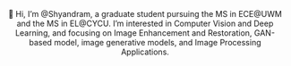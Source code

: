 <!---
<p align="center">
  <img src="headshot.jpg" />
</p>
--->
<center>👋 Hi, I’m @Shyandram, a graduate student pursuing the MS in ECE@UWM and the MS in EL@CYCU. I’m interested in Computer Vision and Deep Learning, and focusing on Image Enhancement and Restoration, GAN-based model, image generative models, and Image Processing Applications. </center>

<!---
Shyandram/Shyandram is a ✨ special ✨ repository because its `README.md` (this file) appears on your GitHub profile.
You can click the Preview link to take a look at your changes.
--->
